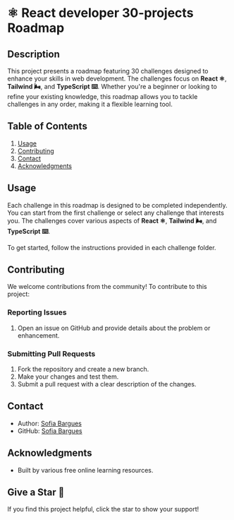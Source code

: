 # ⚛️ React developer 30-projects Roadmap

## Description
This project presents a roadmap featuring 30 challenges designed to enhance your skills in web development. The challenges focus on **React ⚛️**, **Tailwind 🌬️**, and **TypeScript ⌨️**. Whether you're a beginner or looking to refine your existing knowledge, this roadmap allows you to tackle challenges in any order, making it a flexible learning tool.

## Table of Contents
1. [Usage](#usage)
4. [Contributing](#contributing)
6. [Contact](#contact)
7. [Acknowledgments](#acknowledgments)


## Usage
Each challenge in this roadmap is designed to be completed independently. You can start from the first challenge or select any challenge that interests you. The challenges cover various aspects of **React ⚛️**, **Tailwind 🌬️**, and **TypeScript ⌨️**. 

To get started, follow the instructions provided in each challenge folder.


## Contributing
We welcome contributions from the community! To contribute to this project:


### Reporting Issues
1. Open an issue on GitHub and provide details about the problem or enhancement.


### Submitting Pull Requests
1. Fork the repository and create a new branch.
2. Make your changes and test them.
3. Submit a pull request with a clear description of the changes.


## Contact
- Author: [Sofia Bargues](mailto:barguessofia@gmail.com)
- GitHub: [Sofia Bargues](https://github.com/SofiaBargues)

## Acknowledgments
- Built by various free online learning resources.


## Give a Star 🌟 
If you find this project helpful, click the star to show your support!
